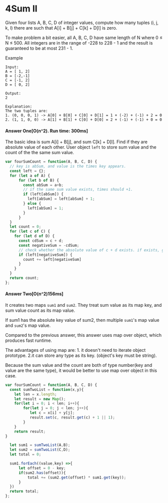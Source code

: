 # 4Sum II
Given four lists A, B, C, D of integer values, compute how many tuples (i, j, k, l) there are such that A[i] + B[j] + C[k] + D[l] is zero.

To make problem a bit easier, all A, B, C, D have same length of N where 0 ≤ N ≤ 500. All integers are in the range of -228 to 228 - 1 and the result is guaranteed to be at most 231 - 1.

Example
```
Input:
A = [ 1, 2]
B = [-2,-1]
C = [-1, 2]
D = [ 0, 2]

Output:
2

Explanation:
The two tuples are:
1. (0, 0, 0, 1) -> A[0] + B[0] + C[0] + D[1] = 1 + (-2) + (-1) + 2 = 0
2. (1, 1, 0, 0) -> A[1] + B[1] + C[0] + D[0] = 2 + (-1) + (-1) + 0 = 0
```

#### Answer One[O(n^2). Run time: 300ms]
The basic idea is sum A[i] + B[j], and sum C[k] + D[l]. Find if they are absolute value of each other.
User object `left` to store sum value and the count of the the same sum value.
```javascript
var fourSumCount = function(A, B, C, D) {
  // key is abSum, and value is the times key appears.
  const left = {};
  for (let a of A) {
      for (let b of B) {
        const abSum = a+b;
        // if the same sum value exists, times should +1.
        if (left[abSum]) {
          left[abSum] = left[abSum] + 1;
        } else {
          left[abSum] = 1;
        }
      }
  }
  let count = 0;
  for (let c of C) {
    for (let d of D) {
      const cdSum = c + d;
      const negativeSum = -cdSum;
      // check whether the absolute value of c + d exists. if exists, get the times and add it to count.
      if (left[negativeSum]) {
        count += left[negativeSum]
      }
    }
  }
  return count;
};
```


#### Answer Two[O(n^2)156ms]
It creates two maps `sum1` and `sum2`. They treat sum value as its map key, and sum value count as its map value.

If sum1 has the absolute key value of sum2, then multiple `sum1`'s map value and `sum2`'s map value.

Compared to the previous answer, this answer uses map over object, which produces fast runtime.

The advantages of using map are: 1. it doesn't need to iterate object prototype. 2.it can store any type as its key. (object's key must be string).

Because the sum value and the count are both of type number(key and value are the same type), it would be better to use map over object in this case.
```javascript
var fourSumCount = function(A, B, C, D) {
  const sumTwoList = function(x,y){
    let len = x.length;
    let result = new Map();
    for(let i = 0; i < len; i++){
        for(let j = 0; j < len; j++){
           let c = x[i] + y[j];
           result.set(c, result.get(c) + 1 || 1);
        }
    }
    return result;
}

  let sum1 = sumTwoList(A,B);
  let sum2 = sumTwoList(C,D);
  let total = 0;

  sum1.forEach((value,key) =>{
      let offset = 0 - key;
      if(sum2.has(offset)){
          total += (sum2.get(offset) * sum1.get(key));
      }
  })
  return total;
};
```